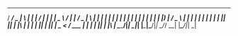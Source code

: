 








 ____ ___  _   _ _____ ___ ____ _   _ ____      _  _____ ___ ___  _   _
  / ___/ _ \| \ | |  ___|_ _/ ___| | | |  _ \    / \|_   _|_ _/ _ \| \ | |
  | |  | | | |  \| | |_   | | |  _| | | | |_) |  / _ \ | |  | | | | |  \| |
  | |__| |_| | |\  |  _|  | | |_| | |_| |  _ <  / ___ \| |  | | |_| | |\  |
   \____\___/|_| \_|_|   |___\____|\___/|_| \_\/_/   \_\_| |___\___/|_| \_|
